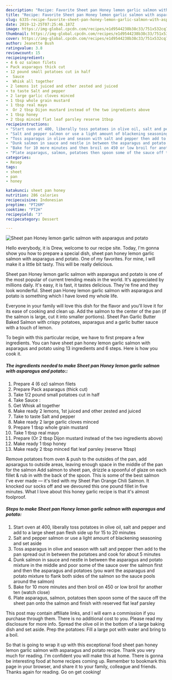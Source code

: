 ```yaml
---
description: "Recipe: Favorite Sheet pan Honey lemon garlic salmon with asparagus and potato"
title: "Recipe: Favorite Sheet pan Honey lemon garlic salmon with asparagus and potato"
slug: 6335-recipe-favorite-sheet-pan-honey-lemon-garlic-salmon-with-asparagus-and-potato
date: 2019-12-25T07:25:46.187Z
image: https://img-global.cpcdn.com/recipes/e1d9544238b38c33/751x532cq70/sheet-pan-honey-lemon-garlic-salmon-with-asparagus-and-potato-recipe-main-photo.jpg
thumbnail: https://img-global.cpcdn.com/recipes/e1d9544238b38c33/751x532cq70/sheet-pan-honey-lemon-garlic-salmon-with-asparagus-and-potato-recipe-main-photo.jpg
cover: https://img-global.cpcdn.com/recipes/e1d9544238b38c33/751x532cq70/sheet-pan-honey-lemon-garlic-salmon-with-asparagus-and-potato-recipe-main-photo.jpg
author: Jeanette Bush
ratingvalue: 3.8
reviewcount: 15
recipeingredient:
- 4 6 oz salmon filets
- Pack asparagus thick cut
- 12 pound small potatoes cut in half
-  Sauce 
-  Whisk all together
- 2 lemons 1st juiced and other zested and juiced
- to taste Salt and pepper
- 2 large garlic cloves minced
- 1 tbsp whole grain mustard
- 1 tbsp real mayo
-  Or 2 tbsp Dijon mustard instead of the two ingredients above
- 1 tbsp honey
- 2 tbsp minced flat leaf parsley reserve 1tbsp
recipeinstructions:
- "Start oven at 400, liberally toss potatoes in olive oil, salt and pepper and add to a large sheet pan flesh side up for 15 to 20 minutes"
- "Salt and pepper salmon or use a light amount of blackening seasoning and set aside"
- "Toss asparagus in olive and season with salt and pepper then add to the pan spread out in between the potatoes and cook for about 5 minutes"
- "Dunk salmon in sauce and nestle in between the asparagus and potato mixture in the middle and poor some of the sauce over the salmon first and then the asparagus and potatoes (you want the asparagus and potato mixture to flank both sides of the salmon so the sauce pools around the salmon)"
- "Bake for 10 more minutes and then broil on 450 or low broil for another ten (watch close)"
- "Plate asparagus, salmon, potatoes then spoon some of the sauce off the sheet pan onto the salmon and finish with reserved flat leaf parsley"
categories:
- Resep
tags:
- sheet
- pan
- honey

katakunci: sheet pan honey
nutrition: 286 calories
recipecuisine: Indonesian
preptime: "PT26M"
cooktime: "PT2H"
recipeyield: "3"
recipecategory: Dessert

---
```



![Sheet pan Honey lemon garlic salmon with asparagus and potato](https://img-global.cpcdn.com/recipes/e1d9544238b38c33/751x532cq70/sheet-pan-honey-lemon-garlic-salmon-with-asparagus-and-potato-recipe-main-photo.jpg)

Hello everybody, it is Drew, welcome to our recipe site. Today, I'm gonna show you how to prepare a special dish, sheet pan honey lemon garlic salmon with asparagus and potato. One of my favorites. For mine, I will make it a little bit tasty. This will be really delicious.

Sheet pan Honey lemon garlic salmon with asparagus and potato is one of the most popular of current trending meals in the world. It's appreciated by millions daily. It's easy, it is fast, it tastes delicious. They're fine and they look wonderful. Sheet pan Honey lemon garlic salmon with asparagus and potato is something which I have loved my whole life.

Everyone in your family will love this dish for the flavor and you&#39;ll love it for its ease of cooking and clean up. Add the salmon to the center of the pan (if the salmon is large, cut it into smaller portions). Sheet Pan Garlic Butter Baked Salmon with crispy potatoes, asparagus and a garlic butter sauce with a touch of lemon.


To begin with this particular recipe, we have to first prepare a few ingredients. You can have sheet pan honey lemon garlic salmon with asparagus and potato using 13 ingredients and 6 steps. Here is how you cook it.

##### The ingredients needed to make Sheet pan Honey lemon garlic salmon with asparagus and potato::

1. Prepare 4 (6 oz) salmon filets
1. Prepare Pack asparagus (thick cut)
1. Take 1/2 pound small potatoes cut in half
1. Take  Sauce :
1. Get  Whisk all together
1. Make ready 2 lemons, 1st juiced and other zested and juiced
1. Take to taste Salt and pepper
1. Make ready 2 large garlic cloves minced
1. Prepare 1 tbsp whole grain mustard
1. Take 1 tbsp real mayo
1. Prepare  (Or 2 tbsp Dijon mustard instead of the two ingredients above)
1. Make ready 1 tbsp honey
1. Make ready 2 tbsp minced flat leaf parsley (reserve 1tbsp)


Remove potatoes from oven &amp; push to the outsides of the pan, add apsaragus to outside areas, leaving enough space in the middle of the pan for the salmon Add salmon to sheet pan, drizzle a spoonful of glaze on each fillet &amp; rub in with the back of the spoon. This is some of the best salmon I&#39;ve ever made — it&#39;s tied with my Sheet Pan Orange Chili Salmon. It knocked our socks off and we devoured this one pound fillet in five minutes. What I love about this honey garlic recipe is that it&#39;s almost foolproof. 

##### Steps to make Sheet pan Honey lemon garlic salmon with asparagus and potato:

1. Start oven at 400, liberally toss potatoes in olive oil, salt and pepper and add to a large sheet pan flesh side up for 15 to 20 minutes
1. Salt and pepper salmon or use a light amount of blackening seasoning and set aside
1. Toss asparagus in olive and season with salt and pepper then add to the pan spread out in between the potatoes and cook for about 5 minutes
1. Dunk salmon in sauce and nestle in between the asparagus and potato mixture in the middle and poor some of the sauce over the salmon first and then the asparagus and potatoes (you want the asparagus and potato mixture to flank both sides of the salmon so the sauce pools around the salmon)
1. Bake for 10 more minutes and then broil on 450 or low broil for another ten (watch close)
1. Plate asparagus, salmon, potatoes then spoon some of the sauce off the sheet pan onto the salmon and finish with reserved flat leaf parsley


This post may contain affiliate links, and I will earn a commission if you purchase through them. There is no additional cost to you. Please read my disclosure for more info. Spread the olive oil in the bottom of a large baking dish and set aside. Prep the potatoes: Fill a large pot with water and bring to a boil. 

So that is going to wrap it up with this exceptional food sheet pan honey lemon garlic salmon with asparagus and potato recipe. Thank you very much for reading. I'm confident you will make this at home. There is gonna be interesting food at home recipes coming up. Remember to bookmark this page in your browser, and share it to your family, colleague and friends. Thanks again for reading. Go on get cooking!
